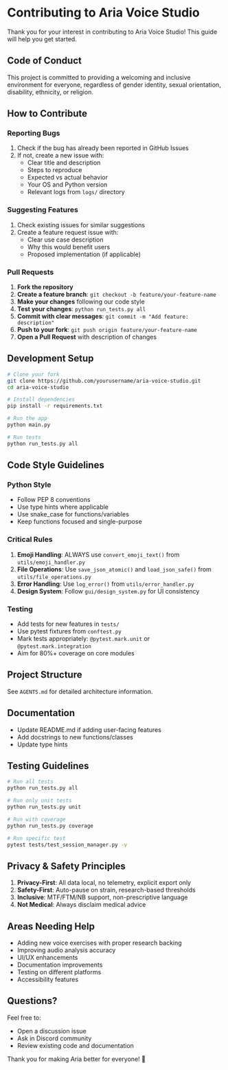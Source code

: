 # Contributing to Aria Voice Studio

Thank you for your interest in contributing to Aria Voice Studio! This guide will help you get started.

## Code of Conduct

This project is committed to providing a welcoming and inclusive environment for everyone, regardless of gender identity, sexual orientation, disability, ethnicity, or religion.

## How to Contribute

### Reporting Bugs

1. Check if the bug has already been reported in GitHub Issues
2. If not, create a new issue with:
   - Clear title and description
   - Steps to reproduce
   - Expected vs actual behavior
   - Your OS and Python version
   - Relevant logs from `logs/` directory

### Suggesting Features

1. Check existing issues for similar suggestions
2. Create a feature request issue with:
   - Clear use case description
   - Why this would benefit users
   - Proposed implementation (if applicable)

### Pull Requests

1. **Fork the repository**
2. **Create a feature branch**: `git checkout -b feature/your-feature-name`
3. **Make your changes** following our code style
4. **Test your changes**: `python run_tests.py all`
5. **Commit with clear messages**: `git commit -m "Add feature: description"`
6. **Push to your fork**: `git push origin feature/your-feature-name`
7. **Open a Pull Request** with description of changes

## Development Setup

```bash
# Clone your fork
git clone https://github.com/yourusername/aria-voice-studio.git
cd aria-voice-studio

# Install dependencies
pip install -r requirements.txt

# Run the app
python main.py

# Run tests
python run_tests.py all
```

## Code Style Guidelines

### Python Style
- Follow PEP 8 conventions
- Use type hints where applicable
- Use snake_case for functions/variables
- Keep functions focused and single-purpose

### Critical Rules
1. **Emoji Handling**: ALWAYS use `convert_emoji_text()` from `utils/emoji_handler.py`
2. **File Operations**: Use `save_json_atomic()` and `load_json_safe()` from `utils/file_operations.py`
3. **Error Handling**: Use `log_error()` from `utils/error_handler.py`
4. **Design System**: Follow `gui/design_system.py` for UI consistency

### Testing
- Add tests for new features in `tests/`
- Use pytest fixtures from `conftest.py`
- Mark tests appropriately: `@pytest.mark.unit` or `@pytest.mark.integration`
- Aim for 80%+ coverage on core modules

## Project Structure

See `AGENTS.md` for detailed architecture information.

## Documentation

- Update README.md if adding user-facing features
- Add docstrings to new functions/classes
- Update type hints

## Testing Guidelines

```bash
# Run all tests
python run_tests.py all

# Run only unit tests
python run_tests.py unit

# Run with coverage
python run_tests.py coverage

# Run specific test
pytest tests/test_session_manager.py -v
```

## Privacy & Safety Principles

1. **Privacy-First**: All data local, no telemetry, explicit export only
2. **Safety-First**: Auto-pause on strain, research-based thresholds
3. **Inclusive**: MTF/FTM/NB support, non-prescriptive language
4. **Not Medical**: Always disclaim medical advice

## Areas Needing Help

- Adding new voice exercises with proper research backing
- Improving audio analysis accuracy
- UI/UX enhancements
- Documentation improvements
- Testing on different platforms
- Accessibility features

## Questions?

Feel free to:
- Open a discussion issue
- Ask in Discord community
- Review existing code and documentation

Thank you for making Aria better for everyone! 🎤
